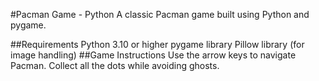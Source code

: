 #Pacman Game - Python
A classic Pacman game built using Python and pygame.

##Requirements
Python 3.10 or higher
pygame library
Pillow library (for image handling)
##Game Instructions
Use the arrow keys to navigate Pacman.
Collect all the dots while avoiding ghosts.
